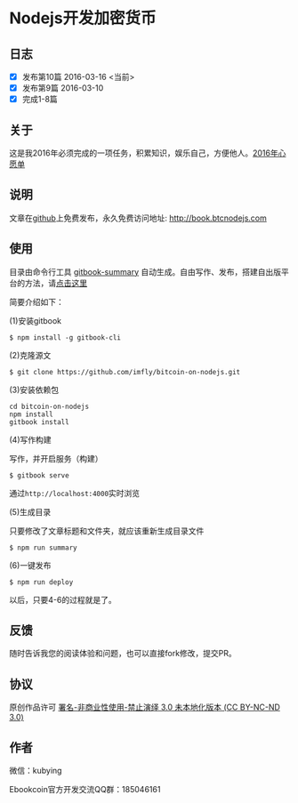 # Nodejs开发加密货币


## 日志

- [x] 发布第10篇 2016-03-16 <当前>
- [x] 发布第9篇 2016-03-10
- [x] 完成1-8篇

## 关于

这是我2016年必须完成的一项任务，积累知识，娱乐自己，方便他人。[2016年心愿单][]

## 说明

文章在[github][]上免费发布，永久免费访问地址: <http://book.btcnodejs.com>

## 使用

目录由命令行工具 [gitbook-summary][] 自动生成。自由写作、发布，搭建自出版平台的方法，请[点击这里][self-publishing]

简要介绍如下：

(1)安装gitbook

```
$ npm install -g gitbook-cli
```

(2)克隆源文

```
$ git clone https://github.com/imfly/bitcoin-on-nodejs.git
```

(3)安装依赖包

```
cd bitcoin-on-nodejs
npm install
gitbook install
```

(4)写作构建

写作，并开启服务（构建）

```
$ gitbook serve
```

通过`http://localhost:4000`实时浏览

(5)生成目录

只要修改了文章标题和文件夹，就应该重新生成目录文件

```
$ npm run summary
```

(6)一键发布

```
$ npm run deploy
```

以后，只要4-6的过程就是了。

## 反馈

随时告诉我您的阅读体验和问题，也可以直接fork修改，提交PR。

## 协议

原创作品许可 [署名-非商业性使用-禁止演绎 3.0 未本地化版本 (CC BY-NC-ND 3.0)](http://creativecommons.org/licenses/by-nc-nd/3.0/deed.zh)

## 作者

微信：kubying

Ebookcoin官方开发交流QQ群：185046161

[github]: https://github.com/imfly/bitcoin-on-nodejs
[巴比特论坛]: http://8btc.com/thread-27448-1-1.html
[gitbook-summary]: https://github.com/imfly/gitbook-summary
[self-publishing]: https://github.com/imfly/how-to-create-self-publishing-platform
[2016年心愿单]: 7-附录/3-2016年心愿单.html
